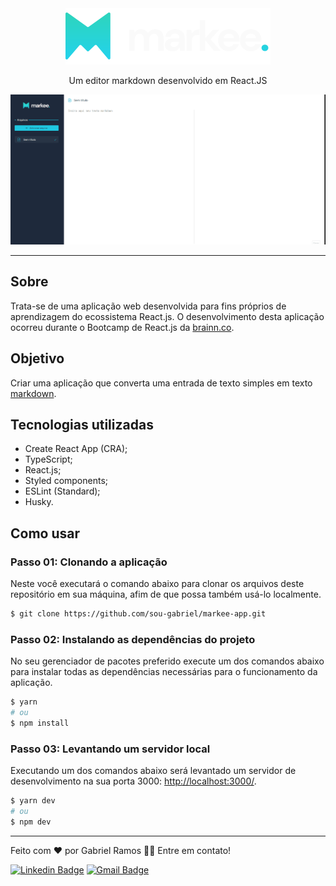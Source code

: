 <div align='center'>
  <img src='src\resources\assets\images\logo.svg'>
  <p>Um editor markdown desenvolvido em React.JS</p>
</div>

![GIF demonstrativo](.github/demo-markee.gif)

---

## Sobre
Trata-se de uma aplicação web desenvolvida para fins próprios de aprendizagem do ecossistema React.js. O desenvolvimento desta aplicação ocorreu durante o Bootcamp de React.js da [brainn.co](https://brainn.co/).

## Objetivo
Criar uma aplicação que converta uma entrada de texto simples em texto [markdown](https://docs.pipz.com/central-de-ajuda/learning-center/guia-basico-de-markdown#open).

## Tecnologias utilizadas
- Create React App (CRA);
- TypeScript;
- React.js;
- Styled components;
- ESLint (Standard);
- Husky.

## Como usar
### Passo 01: Clonando a aplicação
Neste você executará o comando abaixo para clonar os arquivos deste repositório em sua máquina, afim de que possa também usá-lo localmente.

```bash
$ git clone https://github.com/sou-gabriel/markee-app.git
```

### Passo 02: Instalando as dependências do projeto
No seu gerenciador de pacotes preferido execute um dos comandos abaixo para instalar todas as dependências necessárias para o funcionamento da aplicação.

```bash
$ yarn
# ou
$ npm install
```

### Passo 03: Levantando um servidor local
Executando um dos comandos abaixo será levantado um servidor de desenvolvimento na sua porta 3000: <a href="http://localhost:3000/" target="_blank">http://localhost:3000/</a>.

```bash
$ yarn dev
# ou
$ npm dev
```

---

Feito com ❤️ por Gabriel Ramos 👋🏽 Entre em contato!

[![Linkedin Badge](https://img.shields.io/badge/-sou--gabriel-blue?style=flat-square&logo=Linkedin&logoColor=white&link=https://www.linkedin.com/in/sou-gabriel/)](https://www.linkedin.com/in/sou-gabriel/) 
[![Gmail Badge](https://img.shields.io/badge/-dev.gabrielramos@gmail.com-c14438?style=flat-square&logo=Gmail&logoColor=white&link=mailto:dev.gabrielramos@gmail.com)](mailto:dev.gabrielramos@gmail.com)

